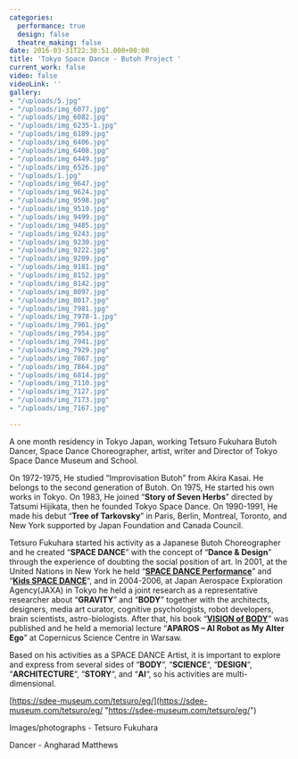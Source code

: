 ```yaml
---
categories:
  performance: true
  design: false
  theatre_making: false
date: 2016-03-31T22:30:51.000+00:00
title: 'Tokyo Space Dance - Butoh Project '
current_work: false
video: false
videoLink: ''
gallery:
- "/uploads/5.jpg"
- "/uploads/img_6077.jpg"
- "/uploads/img_6082.jpg"
- "/uploads/img_6235-1.jpg"
- "/uploads/img_6189.jpg"
- "/uploads/img_6406.jpg"
- "/uploads/img_6408.jpg"
- "/uploads/img_6449.jpg"
- "/uploads/img_6526.jpg"
- "/uploads/1.jpg"
- "/uploads/img_9647.jpg"
- "/uploads/img_9624.jpg"
- "/uploads/img_9598.jpg"
- "/uploads/img_9510.jpg"
- "/uploads/img_9499.jpg"
- "/uploads/img_9485.jpg"
- "/uploads/img_9243.jpg"
- "/uploads/img_9230.jpg"
- "/uploads/img_9222.jpg"
- "/uploads/img_9209.jpg"
- "/uploads/img_9181.jpg"
- "/uploads/img_8152.jpg"
- "/uploads/img_8142.jpg"
- "/uploads/img_8097.jpg"
- "/uploads/img_8017.jpg"
- "/uploads/img_7981.jpg"
- "/uploads/img_7978-1.jpg"
- "/uploads/img_7961.jpg"
- "/uploads/img_7954.jpg"
- "/uploads/img_7941.jpg"
- "/uploads/img_7929.jpg"
- "/uploads/img_7867.jpg"
- "/uploads/img_7864.jpg"
- "/uploads/img_6814.jpg"
- "/uploads/img_7110.jpg"
- "/uploads/img_7127.jpg"
- "/uploads/img_7173.jpg"
- "/uploads/img_7167.jpg"

---
```

A one month residency in Tokyo Japan, working Tetsuro Fukuhara Butoh Dancer, Space Dance Choreographer, artist, writer and Director of Tokyo Space Dance Museum and School.

On 1972-1975, He studied “Improvisation Butoh” from Akira Kasai. He belongs to the second generation of Butoh. On 1975, He started his own works in Tokyo. On 1983, He joined “**Story of Seven Herbs**” directed by Tatsumi Hijikata, then he founded Tokyo Space Dance. On 1990-1991, He made his debut “**Tree of Tarkovsky**” in Paris, Berlin, Montreal, Toronto, and New York supported by Japan Foundation and Canada Council.

Tetsuro Fukuhara started his activity as a Japanese Butoh Choreographer and he created “**SPACE DANCE**” with the concept of “**Dance & Design**” through the experience of doubting the social position of art. In 2001, at the United Nations in New York he held “[**SPACE DANCE Performance**](https://sdee-museum.com/plan-of-space-museum/sd-school/)” and “[**Kids SPACE DANCE**](https://sdee-museum.com/plan-of-space-museum/kids/)“, and in 2004-2006, at Japan Aerospace Exploration Agency(JAXA) in Tokyo he held a joint research as a representative researcher about “**GRAVITY**” and “**BODY**” together with the architects, designers, media art curator, cognitive psychologists, robot developers, brain scientists, astro-biologists. After that, his book “[**VISION of BODY**](https://sdee-museum.com/welcome/museum-shop/)” was published and he held a memorial lecture “**APAROS – AI Robot as My Alter Ego**” at Copernicus Science Centre in Warsaw.

Based on his activities as a SPACE DANCE Artist, it is important to explore and express from several sides of “**BODY**“, “**SCIENCE**“, “**DESIGN**“, “**ARCHITECTURE**“, “**STORY**“, and “**AI**“, so his activities are multi-dimensional.

[https://sdee-museum.com/tetsuro/eg/](https://sdee-museum.com/tetsuro/eg/ "https://sdee-museum.com/tetsuro/eg/")

Images/photographs - Tetsuro Fukuhara

Dancer - Angharad Matthews